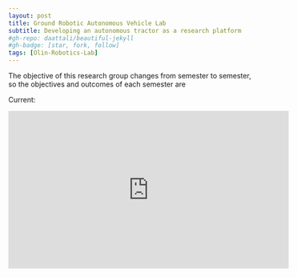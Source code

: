 ```yaml
---
layout: post
title: Ground Robotic Autonomous Vehicle Lab
subtitle: Developing an autonomous tractor as a research platform
#gh-repo: daattali/beautiful-jekyll
#gh-badge: [star, fork, follow]
tags: [Olin-Robotics-Lab]
---
```

The objective of this research group changes from semester to semester, so the objectives and outcomes of each semester are

Current:

<iframe width="560" height="315" src="https://www.youtube.com/embed/-J0MoXCDtEY" frameborder="0" allow="encrypted-media" allowfullscreen></iframe>
